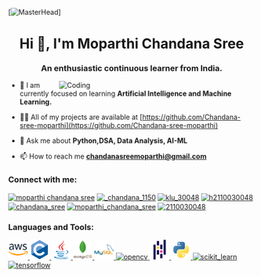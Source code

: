 [![MasterHead](![Link](https://github.com/Chandana-sree-moparthi/chandana-sree-moparthi/assets/166630321/4a5ce11d-8282-4a12-b029-84c203e26e7b))]


<h1 align="center">Hi 👋, I'm Moparthi Chandana Sree</h1>
<h3 align="center">An enthusiastic continuous learner from India.</h3>
<img align ="right" alt="Coding" width="400" src="https://mir-s3-cdn-cf.behance.net/project_modules/disp/601014116770475.6068beff4640a.gif">


- 🌱 I am currently focused on learning **Artificial Intelligence and Machine Learning.**

- 👨‍💻 All of my projects are available at [https://github.com/Chandana-sree-moparthi](https://github.com/Chandana-sree-moparthi)

- 💬 Ask me about **Python,DSA, Data Analysis, AI-ML**

- 📫 How to reach me **chandanasreemoparthi@gmail.com**

<h3 align="left">Connect with me:</h3>
<p align="left">
<a href="https://linkedin.com/in/moparthi chandana sree" target="blank"><img align="center" src="https://raw.githubusercontent.com/rahuldkjain/github-profile-readme-generator/master/src/images/icons/Social/linked-in-alt.svg" alt="moparthi chandana sree" height="30" width="40" /></a>
<a href="https://instagram.com/_chandana_1150" target="blank"><img align="center" src="https://raw.githubusercontent.com/rahuldkjain/github-profile-readme-generator/master/src/images/icons/Social/instagram.svg" alt="_chandana_1150" height="30" width="40" /></a>
<a href="https://www.codechef.com/users/klu_30048" target="blank"><img align="center" src="https://cdn.jsdelivr.net/npm/simple-icons@3.1.0/icons/codechef.svg" alt="klu_30048" height="30" width="40" /></a>
<a href="https://www.hackerrank.com/h2110030048" target="blank"><img align="center" src="https://raw.githubusercontent.com/rahuldkjain/github-profile-readme-generator/master/src/images/icons/Social/hackerrank.svg" alt="h2110030048" height="30" width="40" /></a>
<a href="https://codeforces.com/profile/chandana_sree" target="blank"><img align="center" src="https://raw.githubusercontent.com/rahuldkjain/github-profile-readme-generator/master/src/images/icons/Social/codeforces.svg" alt="chandana_sree" height="30" width="40" /></a>
<a href="https://www.leetcode.com/moparthi_chandana_sree" target="blank"><img align="center" src="https://raw.githubusercontent.com/rahuldkjain/github-profile-readme-generator/master/src/images/icons/Social/leet-code.svg" alt="moparthi_chandana_sree" height="30" width="40" /></a>
<a href="https://www.hackerearth.com/2110030048" target="blank"><img align="center" src="https://raw.githubusercontent.com/rahuldkjain/github-profile-readme-generator/master/src/images/icons/Social/hackerearth.svg" alt="2110030048" height="30" width="40" /></a>
</p>

<h3 align="left">Languages and Tools:</h3>
<p align="left"> <a href="https://aws.amazon.com" target="_blank" rel="noreferrer"> <img src="https://raw.githubusercontent.com/devicons/devicon/master/icons/amazonwebservices/amazonwebservices-original-wordmark.svg" alt="aws" width="40" height="40"/> </a> <a href="https://www.cprogramming.com/" target="_blank" rel="noreferrer"> <img src="https://raw.githubusercontent.com/devicons/devicon/master/icons/c/c-original.svg" alt="c" width="40" height="40"/> </a> <a href="https://www.java.com" target="_blank" rel="noreferrer"> <img src="https://raw.githubusercontent.com/devicons/devicon/master/icons/java/java-original.svg" alt="java" width="40" height="40"/> </a> <a href="https://www.mongodb.com/" target="_blank" rel="noreferrer"> <img src="https://raw.githubusercontent.com/devicons/devicon/master/icons/mongodb/mongodb-original-wordmark.svg" alt="mongodb" width="40" height="40"/> </a> <a href="https://www.mysql.com/" target="_blank" rel="noreferrer"> <img src="https://raw.githubusercontent.com/devicons/devicon/master/icons/mysql/mysql-original-wordmark.svg" alt="mysql" width="40" height="40"/> </a> <a href="https://opencv.org/" target="_blank" rel="noreferrer"> <img src="https://www.vectorlogo.zone/logos/opencv/opencv-icon.svg" alt="opencv" width="40" height="40"/> </a> <a href="https://pandas.pydata.org/" target="_blank" rel="noreferrer"> <img src="https://raw.githubusercontent.com/devicons/devicon/2ae2a900d2f041da66e950e4d48052658d850630/icons/pandas/pandas-original.svg" alt="pandas" width="40" height="40"/> </a> <a href="https://www.python.org" target="_blank" rel="noreferrer"> <img src="https://raw.githubusercontent.com/devicons/devicon/master/icons/python/python-original.svg" alt="python" width="40" height="40"/> </a> <a href="https://scikit-learn.org/" target="_blank" rel="noreferrer"> <img src="https://upload.wikimedia.org/wikipedia/commons/0/05/Scikit_learn_logo_small.svg" alt="scikit_learn" width="40" height="40"/> </a> <a href="https://www.tensorflow.org" target="_blank" rel="noreferrer"> <img src="https://www.vectorlogo.zone/logos/tensorflow/tensorflow-icon.svg" alt="tensorflow" width="40" height="40"/> </a> </p>
